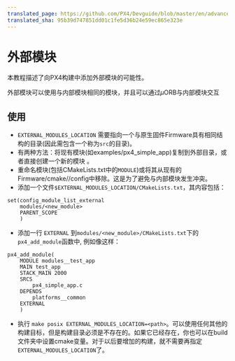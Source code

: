 ```yaml
---
translated_page: https://github.com/PX4/Devguide/blob/master/en/advanced/out_of_tree_modules.md
translated_sha: 95b39d747851dd01c1fe5d36b24e59ec865e323e
---
```


# 外部模块


本教程描述了向PX4构建中添加外部模块的可能性。

外部模块可以使用与内部模块相同的模块，并且可以通过$\mu$ORB与内部模块交互

## 使用

- `EXTERNAL_MODULES_LOCATION` 需要指向一个与原生固件Firmware具有相同结构的目录(因此需包含一个称为`src`的目录)。
- 有两种方法：将现有模块(如examples/px4_simple_app)复制到外部目录，或者直接创建一个新的模块 。
- 重命名模块(包括CMakeLists.txt中的`MODULE`)或将其从现有的Firmware/cmake//config中移除。这是为了避免与内部模块发生冲突。
- 添加一个文件`$EXTERNAL_MODULES_LOCATION/CMakeLists.txt`，其内容包括：
```
set(config_module_list_external
    modules/<new_module>
    PARENT_SCOPE
    )
```
- 添加一行 `EXTERNAL` 到`modules/<new_module>/CMakeLists.txt`下的`px4_add_module`函数中, 例如像这样：

```
px4_add_module(
	MODULE modules__test_app
	MAIN test_app
	STACK_MAIN 2000
	SRCS
		px4_simple_app.c
	DEPENDS
		platforms__common
	EXTERNAL
	)

```

- 执行 `make posix EXTERNAL_MODULES_LOCATION=<path>`。可以使用任何其他的构建目标，但是构建目录必须是不存在的。如果它已经存在，你也可以在build文件夹中设置cmake变量。对于以后要增加的构建，就不需要再指定`EXTERNAL_MODULES_LOCATION`了。
